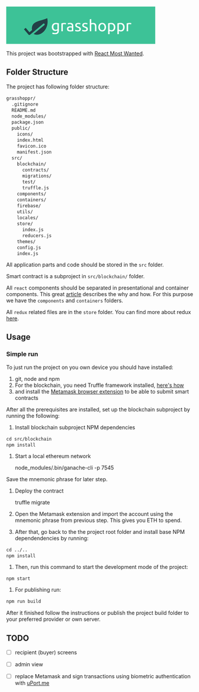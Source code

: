 [![logo](grasshoppr.png)](https://grasshoppr.co)

This project was bootstrapped with [React Most Wanted](https://www.react-most-wanted.com/).

## Folder Structure

The project has following folder structure:

```
grasshoppr/
  .gitignore
  README.md
  node_modules/
  package.json
  public/
    icons/
    index.html
    favicon.ico
    manifest.json
  src/
    blockchain/
      contracts/
      migrations/
      test/
      truffle.js
    components/
    containers/
    firebase/
    utils/
    locales/
    store/
      index.js
      reducers.js
    themes/
    config.js
    index.js
```

All application parts and code should be stored in the `src` folder.

Smart contract is a subproject in `src/blockchain/` folder.

All `react` components should be separated in presentational and container components. This great [article](https://www.fullstackreact.com/p/using-presentational-and-container-components-with-redux/) describes the why and how. For this purpose we have the `components` and `containers` folders.

All `redux` related files are in the `store` folder. You can find more about redux [here](http://redux.js.org/docs/introduction/).

## Usage

### Simple run

To just run the project on you own device you should have installed:

1. git, node and npm
1. For the blockchain, you need Truffle framework installed, [here's how](http://truffleframework.com/docs/getting_started/installation)
1. and install the [Metamask browser extension](https://metamask.io/) to be able to submit smart contracts

After all the prerequisites are installed, set up the blockchain subproject by running the following:

1. Install blockchain subproject NPM dependencies

```
cd src/blockchain
npm install
```

1. Start a local ethereum network

    node_modules/.bin/ganache-cli -p 7545

  Save the mnemonic phrase for later step.

1. Deploy the contract

    truffle migrate

1. Open the Metamask extension and import the account using the mnemonic phrase from previous step. This gives
   you ETH to spend.

1. After that, go back to the the project root folder and install base NPM dependendencies by running:

```
cd ../..
npm install
```

1. Then, run this command to start the development mode of the project:

```js
npm start
```

1. For publishing run:

```js
npm run build
```

After it finished follow the instructions or publish the project build folder to your preferred  provider or own server.

## TODO
- [ ] recipient (buyer) screens
- [ ] admin view
- [ ] replace Metamask and sign transactions using biometric authentication with [uPort.me](https://www.uport.me/)

